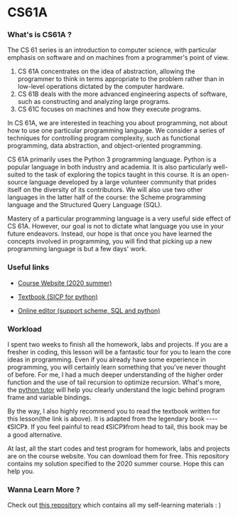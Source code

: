 # CS61A

### What's is CS61A ?

The CS 61 series is an introduction to computer science, with particular emphasis on software and on machines from a programmer's point of view.

1. CS 61A concentrates on the idea of abstraction, allowing the programmer to think in terms appropriate to the problem rather than in low-level operations dictated by the computer hardware.
2. CS 61B deals with the more advanced engineering aspects of software, such as constructing and analyzing large programs.
3. CS 61C focuses on machines and how they execute programs.

In CS 61A, we are interested in teaching you about programming, not about how to use one particular programming language. We consider a series of techniques for controlling program complexity, such as functional programming, data abstraction, and object-oriented programming.

CS 61A primarily uses the Python 3 programming language. Python is a popular language in both industry and academia. It is also particularly well-suited to the task of exploring the topics taught in this course. It is an open-source language developed by a large volunteer community that prides itself on the diversity of its contributors. We will also use two other languages in the latter half of the course: the Scheme programming language and the Structured Query Language (SQL).

Mastery of a particular programming language is a very useful side effect of CS 61A. However, our goal is not to dictate what language you use in your future endeavors. Instead, our hope is that once you have learned the concepts involved in programming, you will find that picking up a new programming language is but a few days' work.

### Useful links

- [Course Website (2020 summer)](https://inst.eecs.berkeley.edu/~cs61a/su20/)
- [Textbook (SICP for python)](http://composingprograms.com/pages/11-getting-started.html) 

- [Online editor (support scheme, SQL and python)](https://code.cs61a.org)

### Workload

I spent two weeks to finish all the homework, labs and projects. If you are a fresher in coding, this lesson will be a fantastic tour for you to learn the core ideas in programming. Even if you already have some experience in programming, you will certainly learn something that you've never thought of before. For me, I had a much deeper understanding of the higher order function and the use of tail recursion to optimize recursion. What's more, the [python tutor](http://pythontutor.com/composingprograms.html#mode=edit) will help you clearly understand the logic behind program frame and variable bindings.

By the way, I also highly recommend you to read the textbook written for this lesson(the link is above). It is adapted from the legendary book ----《SICP》. If you feel painful to read  《SICP》from head to tail, this book may be a good alternative.

At last, all the start codes and test program for homework, labs and projects are on the course website. You can download them for free. This repository contains my solution specified to the 2020 summer course. Hope this can help you. 

### Wanna Learn More ?

Check out [this repository](https://github.com/PKUFlyingPig/Self-learning-Computer-Science) which contains all my self-learning materials : )
